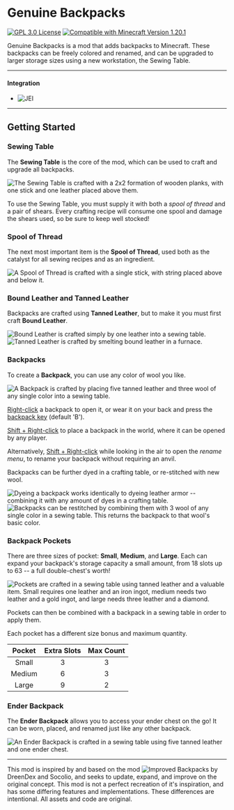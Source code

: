 # Genuine Backpacks
[![GPL 3.0 License](https://img.shields.io/badge/License-GPL%203.0-blue?style=flat-square)](https://github.com/DoodlesQ/backpackmod/blob/main/LICENSE)
[![Compatible with Minecraft Version 1.20.1](https://img.shields.io/badge/Versions-1.20.1-maroon?style=flat-square)]()

Genuine Backpacks is a mod that adds backpacks to Minecraft.
These backpacks can be freely colored and renamed, and can be upgraded to larger storage sizes using a new workstation, the Sewing Table.

<hr>

#### Integration
- ![JEI]()

<hr>

## Getting Started

### Sewing Table

The **Sewing Table** is the core of the mod, which can be used to craft and upgrade all backpacks.

![The Sewing Table is crafted with a 2x2 formation of wooden planks, with one stick and one leather placed above them.](https://i.ibb.co/xtsjJ7WK/modgbcraftsewtab.png)

To use the Sewing Table, you must supply it with both a *spool of thread* and a pair of shears.
Every crafting recipe will consume one spool and damage the shears used, so be sure to keep well stocked!

### Spool of Thread

The next most important item is the **Spool of Thread**, used both as the catalyst for all sewing recipes and as an ingredient.

![A Spool of Thread is crafted with a single stick, with string placed above and below it.](https://i.ibb.co/gLHKSSd5/modgbcraftspool.png)

### Bound Leather and Tanned Leather

Backpacks are crafted using **Tanned Leather**, but to make it you must first craft **Bound Leather**.

![Bound Leather is crafted simply by one leather into a sewing table.](https://i.ibb.co/TxFjns7Y/modgbcraftboulea.png)
![Tanned Leather is crafted by smelting bound leather in a furnace.](https://i.ibb.co/Xxh0rC0z/modgbcrafttanlea.png)

### Backpacks

To create a **Backpack**, you can use any color of wool you like.

![A Backpack is crafted by placing five tanned leather and three wool of any single color into a sewing table.](https://i.ibb.co/Y7Cj4Q1S/modgbcraftback0.gif)

<ins>Right-click</ins> a backpack to open it, or wear it on your back and press the <ins>backpack key</ins> (default 'B').

<ins>Shift + Right-click</ins> to place a backpack in the world, where it can be opened by any player.

Alternatively, <ins>Shift + Right-click</ins> while looking in the air to open the *rename menu*, to rename your backpack without requiring an anvil.

Backpacks can be further dyed in a crafting table, or re-stitched with new wool.

![Dyeing a backpack works identically to dyeing leather armor -- combining it with any amount of dyes in a crafting table.](https://i.ibb.co/xSzr2pwh/modgbcraftdye0.gif)
![Backpacks can be restitched by combining them with 3 wool of any single color in a sewing table. This returns the backpack to that wool's basic color.](https://i.ibb.co/gbrbYVHw/modgbcraftstitch0.gif)

### Backpack Pockets

There are three sizes of pocket: **Small**, **Medium**, and **Large**. Each can expand your backpack's storage capacity a small amount, from 18 slots up to 63 -- a full double-chest's worth!

![Pockets are crafted in a sewing table using tanned leather and a valuable item. Small requires one leather and an iron ingot, medium needs two leather and a gold ingot, and large needs three leather and a diamond.](https://i.ibb.co/SwJdwHL2/modgbcraftpocket0.gif) 

Pockets can then be combined with a backpack in a sewing table in order to apply them.

Each pocket has a different size bonus and maximum quantity.

| Pocket | Extra Slots | Max Count |
|:--:|:--:|:--:|
| Small | 3 | 3 |
| Medium | 6 | 3 |
| Large | 9 | 2 |

### Ender Backpack

The **Ender Backpack** allows you to access your ender chest on the go! It can be worn, placed, and renamed just like any other backpack.

![An Ender Backpack is crafted in a sewing table using five tanned leather and one ender chest.](https://i.ibb.co/whrgBrd2/modgbcraftenderp0.png)

<hr>

This mod is inspired by and based on the mod ![Improved Backpacks](https://www.curseforge.com/minecraft/mc-mods/improvedbackpacks) by DreenDex and Socolio, and seeks to update, expand, and improve on the original concept.
This mod is not a perfect recreation of it's inspiration, and has some differing features and implementations. These differences are intentional.
All assets and code are original. 
